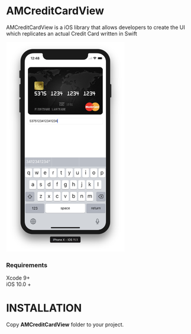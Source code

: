 # AMCreditCardView
AMCreditCardView is a iOS library that allows developers to create the UI which replicates an actual Credit Card written in Swift

<a href="https://github.com/arturdev/AMCreditCardView/raw/master/AMCreditCardViewDemo.mp4"><img src="https://raw.githubusercontent.com/arturdev/AMCreditCardView/master/Screenshot.png" width=320></a>

### Requirements
Xcode 9+ <br>
iOS 10.0 + <br>

INSTALLATION
=====

Copy <b>AMCreditCardView</b> folder to your project.
